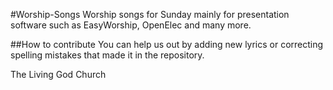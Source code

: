 #Worship-Songs
Worship songs for Sunday mainly for presentation software such as EasyWorship, OpenElec and many more.

##How to contribute
You can help us out by adding new lyrics or correcting spelling mistakes that made it in the repository.


The Living God Church
